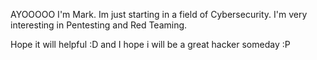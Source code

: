 AYOOOOO
I'm Mark. Im just starting in a field of Cybersecurity.
I'm very interesting in Pentesting and Red Teaming.

Hope it will helpful :D
and I hope i will be a great hacker someday :P

